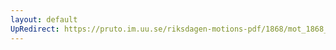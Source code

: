 ```yaml
---
layout: default
UpRedirect: https://pruto.im.uu.se/riksdagen-motions-pdf/1868/mot_1868__ak__271/mot_1868__ak__271-004.pdf
---
```

